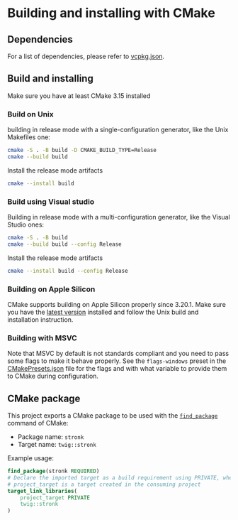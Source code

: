 # Building and installing with CMake

## Dependencies

For a list of dependencies, please refer to [vcpkg.json](vcpkg.json).

## Build and installing
Make sure you have at least CMake 3.15 installed

### Build on Unix
building in release mode with a single-configuration
generator, like the Unix Makefiles one:

```sh
cmake -S . -B build -D CMAKE_BUILD_TYPE=Release
cmake --build build
```

Install the release mode artifacts
```sh
cmake --install build
```

### Build using Visual studio


Building in release mode with a multi-configuration
generator, like the Visual Studio ones:

```sh
cmake -S . -B build
cmake --build build --config Release
```

Install the release mode artifacts
```sh
cmake --install build --config Release
```

### Building on Apple Silicon

CMake supports building on Apple Silicon properly since 3.20.1. Make sure you
have the [latest version][1] installed and follow the Unix build and installation instruction.


### Building with MSVC

Note that MSVC by default is not standards compliant and you need to pass some
flags to make it behave properly. See the `flags-windows` preset in the
[CMakePresets.json](CMakePresets.json) file for the flags and with what
variable to provide them to CMake during configuration.

## CMake package

This project exports a CMake package to be used with the [`find_package`][3]
command of CMake:

* Package name: `stronk`
* Target name: `twig::stronk`

Example usage:

```cmake
find_package(stronk REQUIRED)
# Declare the imported target as a build requirement using PRIVATE, where
# project_target is a target created in the consuming project
target_link_libraries(
    project_target PRIVATE
    twig::stronk
)
```

[1]: https://cmake.org/download/
[2]: https://cmake.org/cmake/help/latest/manual/cmake.1.html#install-a-project
[3]: https://cmake.org/cmake/help/latest/command/find_package.html
